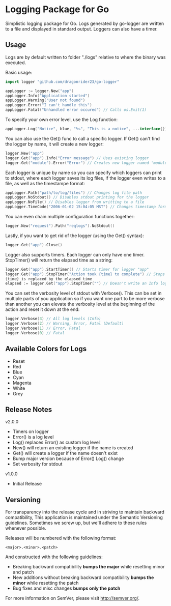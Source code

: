 Logging Package for Go
======================

Simplistic logging package for Go. Logs generated by go-logger are written
to a file and displayed in standard output. Loggers can also have a timer.

Usage
-----

Logs are by default written to folder "./logs" relative to where the binary was executed.

Basic usage:

```Go
import logger "github.com/dragonrider23/go-logger"

appLogger := logger.New("app")
appLogger.Info("Application started")
appLogger.Warning("User not found")
appLogger.Error("I can't handle this")
appLogger.Fatal("Unhandled error occured") // Calls os.Exit(1)
```

To specify your own error level, use the Log function:

```Go
appLogger.Log("Notice", blue, "%s", "This is a notice", ...interface{})
```

You can also use the Get() func to call a specific logger. If Get() can't
find the logger by name, it will create a new logger:

```Go
logger.New("app")
logger.Get("app").Info("Error message") // Uses existing logger
logger.Get("module").Error("Error") // Creates new logger named 'module' and issues error
```

Each logger is unique by name so you can specify which loggers can print to stdout,
where each logger saves its log files, if the logger even writes to a file,
 as well as the timestampe format:

```Go
appLogger.Path("path/to/log/files") // Changes log file path
appLogger.NoStdout() // Disables stdout printing for the logger
appLogger.NoFile() // Disables logger from writting to a file
appLogger.TimeCode("2006-01-02 15:04:05 MST") // Changes timestamp format
```

You can even chain multiple configuration functions together:

```Go
logger.New("request").Path("reqlogs").NoStdout()
```

Lastly, if you want to get rid of the logger (using the Get() syntax):

```Go
logger.Get("app").Close()
```

Logger also supports timers. Each logger can only have one timer. StopTimer() will return 
the elapsed time as a string:

```Go
logger.Get("app").StartTimer() // Starts timer for logger "app"
logger.Get("app").StopTimer("Action took {time} to complete") // Stops timer and logs message,
{time} is replaced by the elapsed time
elapsed := logger.Get("app").StopTimer("") // Doesn't write an Info log if string is empty
```

You can set the verbosity level of stdout with Verbose(). This can be set in multiple parts of
you application so if you want one part to be more verbose than another you can elevate the
verbosity level at the beginning of the action and reset it down at the end:

```Go
logger.Verbose(3) // All log levels (Info)
logger.Verbose(2) // Warning, Error, Fatal (Default)
logger.Verbose(1) // Error, Fatal
logger.Verbose(0) // Fatal
```

Available Colors for Logs
-------------------------

* Reset
* Red
* Blue
* Cyan
* Magenta
* White
* Grey

Release Notes
-------------

v2.0.0

- Timers on logger
- Error() is a log level
- Log() replaces Error() as custom log level
- New() will return an existing logger if the name is created
- Get() will create a logger if the name doesn't exist
- Bump major version because of Error() Log() change
- Set verbosity for stdout

v1.0.0

- Initial Release

Versioning
----------

For transparency into the release cycle and in striving to maintain backward compatibility,
This application is maintained under the Semantic Versioning guidelines.
Sometimes we screw up, but we'll adhere to these rules whenever possible.

Releases will be numbered with the following format:

`<major>.<minor>.<patch>`

And constructed with the following guidelines:

- Breaking backward compatibility **bumps the major** while resetting minor and patch
- New additions without breaking backward compatibility **bumps the minor** while resetting the patch
- Bug fixes and misc changes **bumps only the patch**

For more information on SemVer, please visit <http://semver.org/>.